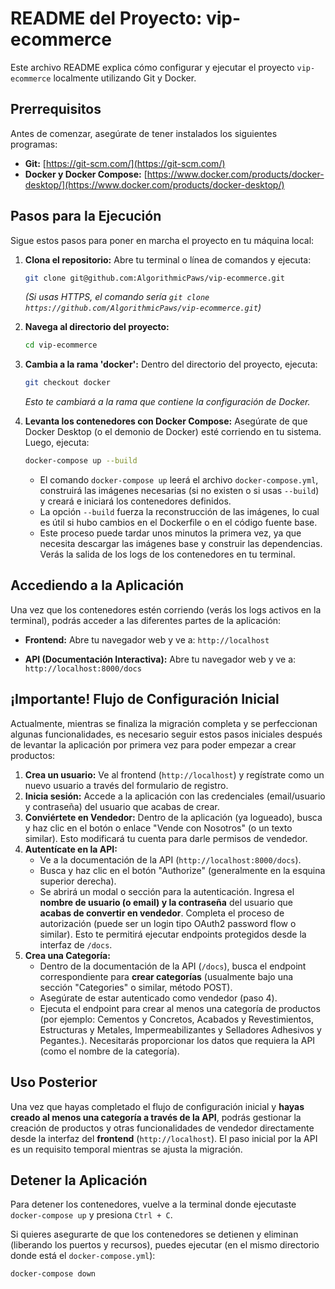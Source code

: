 # README del Proyecto: vip-ecommerce

Este archivo README explica cómo configurar y ejecutar el proyecto `vip-ecommerce` localmente utilizando Git y Docker.

## Prerrequisitos

Antes de comenzar, asegúrate de tener instalados los siguientes programas:

* **Git:** [https://git-scm.com/](https://git-scm.com/)
* **Docker y Docker Compose:** [https://www.docker.com/products/docker-desktop/](https://www.docker.com/products/docker-desktop/)

## Pasos para la Ejecución

Sigue estos pasos para poner en marcha el proyecto en tu máquina local:

1.  **Clona el repositorio:**
    Abre tu terminal o línea de comandos y ejecuta:
    ```bash
    git clone git@github.com:AlgorithmicPaws/vip-ecommerce.git
    ```
    *(Si usas HTTPS, el comando sería `git clone https://github.com/AlgorithmicPaws/vip-ecommerce.git`)*

2.  **Navega al directorio del proyecto:**
    ```bash
    cd vip-ecommerce
    ```

3.  **Cambia a la rama 'docker':**
    Dentro del directorio del proyecto, ejecuta:
    ```bash
    git checkout docker
    ```
    *Esto te cambiará a la rama que contiene la configuración de Docker.*

4.  **Levanta los contenedores con Docker Compose:**
    Asegúrate de que Docker Desktop (o el demonio de Docker) esté corriendo en tu sistema. Luego, ejecuta:
    ```bash
    docker-compose up --build
    ```
    * El comando `docker-compose up` leerá el archivo `docker-compose.yml`, construirá las imágenes necesarias (si no existen o si usas `--build`) y creará e iniciará los contenedores definidos.
    * La opción `--build` fuerza la reconstrucción de las imágenes, lo cual es útil si hubo cambios en el Dockerfile o en el código fuente base.
    * Este proceso puede tardar unos minutos la primera vez, ya que necesita descargar las imágenes base y construir las dependencias. Verás la salida de los logs de los contenedores en tu terminal.

## Accediendo a la Aplicación

Una vez que los contenedores estén corriendo (verás los logs activos en la terminal), podrás acceder a las diferentes partes de la aplicación:

* **Frontend:** Abre tu navegador web y ve a:
    `http://localhost`

* **API (Documentación Interactiva):** Abre tu navegador web y ve a:
    `http://localhost:8000/docs`


## ¡Importante! Flujo de Configuración Inicial

Actualmente, mientras se finaliza la migración completa y se perfeccionan algunas funcionalidades, es necesario seguir estos pasos iniciales después de levantar la aplicación por primera vez para poder empezar a crear productos:

1.  **Crea un usuario:** Ve al frontend (`http://localhost`) y regístrate como un nuevo usuario a través del formulario de registro.
2.  **Inicia sesión:** Accede a la aplicación con las credenciales (email/usuario y contraseña) del usuario que acabas de crear.
3.  **Conviértete en Vendedor:** Dentro de la aplicación (ya logueado), busca y haz clic en el botón o enlace "Vende con Nosotros" (o un texto similar). Esto modificará tu cuenta para darle permisos de vendedor.
4.  **Autentícate en la API:**
    * Ve a la documentación de la API (`http://localhost:8000/docs`).
    * Busca y haz clic en el botón "Authorize" (generalmente en la esquina superior derecha).
    * Se abrirá un modal o sección para la autenticación. Ingresa el **nombre de usuario (o email) y la contraseña** del usuario que **acabas de convertir en vendedor**. Completa el proceso de autorización (puede ser un login tipo OAuth2 password flow o similar). Esto te permitirá ejecutar endpoints protegidos desde la interfaz de `/docs`.
5.  **Crea una Categoría:**
    * Dentro de la documentación de la API (`/docs`), busca el endpoint correspondiente para **crear categorías** (usualmente bajo una sección "Categories" o similar, método POST).
    * Asegúrate de estar autenticado como vendedor (paso 4).
    * Ejecuta el endpoint para crear al menos una categoría de productos (por ejemplo: Cementos y Concretos, Acabados y Revestimientos, Estructuras y Metales, Impermeabilizantes y Selladores
Adhesivos y Pegantes.). Necesitarás proporcionar los datos que requiera la API (como el nombre de la categoría).

## Uso Posterior

Una vez que hayas completado el flujo de configuración inicial y **hayas creado al menos una categoría a través de la API**, podrás gestionar la creación de productos y otras funcionalidades de vendedor directamente desde la interfaz del **frontend** (`http://localhost`). El paso inicial por la API es un requisito temporal mientras se ajusta la migración.

## Detener la Aplicación

Para detener los contenedores, vuelve a la terminal donde ejecutaste `docker-compose up` y presiona `Ctrl + C`.

Si quieres asegurarte de que los contenedores se detienen y eliminan (liberando los puertos y recursos), puedes ejecutar (en el mismo directorio donde está el `docker-compose.yml`):
```bash
docker-compose down
